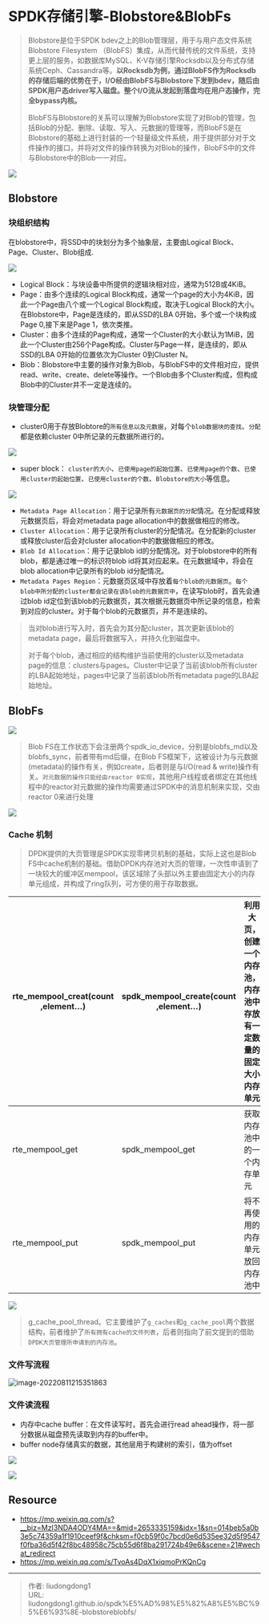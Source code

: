 # SPDK存储引擎-Blobstore&BlobFs


>Blobstore是位于SPDK bdev之上的Blob管理层，用于与用户态文件系统Blobstore Filesystem （BlobFS）集成，从而代替传统的文件系统，支持更上层的服务，如数据库MySQL、K-V存储引擎Rocksdb以及分布式存储系统Ceph、Cassandra等。**以Rocksdb为例，通过BlobFS作为Rocksdb的存储后端的优势在于，I/O经由BlobFS与Blobstore下发到bdev，随后由SPDK用户态driver写入磁盘。整个I/O流从发起到落盘均在用户态操作，完全bypass内核。**
>
>BlobFS与Blobstore的关系可以理解为Blobstore实现了对Blob的管理，包括Blob的分配、删除、读取、写入、元数据的管理等，而BlobFS是在Blobstore的基础上进行封装的一个轻量级文件系统，用于提供部分对于文件操作的接口，并将对文件的操作转换为对Blob的操作，BlobFS中的文件与Blobstore中的Blob一一对应。

![](https://gitee.com/github-25970295/blogimgv2022/raw/master/image-20220811215740086.png)

## Blobstore

### 块组织结构

 在blobstore中，将SSD中的块划分为多个抽象层，主要由Logical Block、Page、Cluster、Blob组成.

![](https://gitee.com/github-25970295/blogimgv2022/raw/master/image-20220811213455418.png)

- Logical Block：与块设备中所提供的逻辑块相对应，通常为512B或4KiB。
- Page：由多个连续的Logical Block构成，通常一个page的大小为4KiB，因此一个Page由八个或一个Logical Block构成，取决于Logical Block的大小。在Blobstore中，Page是连续的，即从SSD的LBA 0开始，多个或一个块构成Page 0,接下来是Page 1，依次类推。
- Cluster：由多个连续的Page构成，通常一个Cluster的大小默认为1MiB，因此一个Cluster由256个Page构成。Cluster与Page一样，是连续的，即从SSD的LBA 0开始的位置依次为Cluster 0到Cluster N。
- Blob：Blobstore中主要的操作对象为Blob，与BlobFS中的文件相对应，提供read、write、create、delete等操作。一个Blob由多个Cluster构成，但构成Blob中的Cluster并不一定是连续的。

### 块管理分配

- cluster0用于存放Blobtore的`所有信息以及元数据`，对每个`blob数据块的查找`、`分配`都是依赖cluster 0中所记录的元数据所进行的。

![](https://gitee.com/github-25970295/blogimgv2022/raw/master/image-20220811214105065.png)

- super block： `cluster的大小`、`已使用page的起始位置`、`已使用page的个数`、`已使用cluster的起始位置`、`已使用cluster的个数`、`Blobstore的大小`等信息。

![](https://gitee.com/github-25970295/blogimgv2022/raw/master/image-20220811214232773.png)

- `Metadata Page Allocation`：用于记录所有`元数据页的分配`情况。在分配或释放元数据页后，将会对metadata page allocation中的数据做相应的修改。
- `Cluster Allocation`：用于记录所有cluster的分配情况。在分配新的cluster或释放cluster后会对cluster allocation中的数据做相应的修改。
- `Blob Id Allocation`：用于记录blob id的分配情况。对于blobstore中的所有blob，都是通过唯一的标识符blob id将其对应起来。在元数据域中，将会在blob allocation中记录所有的blob id分配情况。
- `Metadata Pages Region`：元数据页区域中存放着`每个blob的元数据页`。`每个blob中所分配的cluster都会记录在该blob的元数据页中`，在读写blob时，首先会通过blob id定位到该blob的元数据页，其次根据元数据页中所记录的信息，检索到对应的cluster。对于每个blob的元数据页，并不是连续的。

> 当对blob进行写入时，首先会为其分配cluster，其次更新该blob的metadata page，最后将数据写入，并持久化到磁盘中。
>
> 对于每个blob，通过相应的结构维护当前使用的cluster以及metadata page的信息：clusters与pages。Cluster中记录了当前该blob所有cluster的LBA起始地址，pages中记录了当前该blob所有metadata page的LBA起始地址。

## BlobFs

![](https://gitee.com/github-25970295/blogimgv2022/raw/master/image-20220811220058695.png)

> Blob FS在工作状态下会注册两个spdk_io_device，分别是blobfs_md以及blobfs_sync，前者带有md后缀，在Blob FS框架下，这被设计为与元数据(metadata)的操作有关，例如create，后者则是与I/O(read & write)操作有关。`对元数据的操作只能经由reactor 0实现`，其他用户线程或者绑定在其他线程中的reactor对元数据的操作均需要通过SPDK中的消息机制来实现，交由reactor 0来进行处理

![](https://gitee.com/github-25970295/blogimgv2022/raw/master/image-20220811220140246.png)

### Cache 机制

> DPDK提供的大页管理是SPDK实现零拷贝机制的基础，实际上这也是Blob FS中cache机制的基础。借助DPDK内存池对大页的管理，一次性申请到了一块较大的缓冲区mempool，该区域除了头部以外主要由固定大小的内存单元组成，并构成了ring队列，可方便的用于存取数据。

| rte_mempool_creat(count  ,element…) | spdk_mempool_create(count  ,element…) | 利用大页，创建一个内存池，内存池中存放有一定数量的固定大小内存单元 |
| ----------------------------------- | ------------------------------------- | ------------------------------------------------------------ |
| rte_mempool_get                     | spdk_mempool_get                      | 获取内存池中的一个内存单元                                   |
| rte_mempool_put                     | spdk_mempool_put                      | 将不再使用的内存单元放回内存池中                             |

![](https://gitee.com/github-25970295/blogimgv2022/raw/master/image-20220811220425171.png)

> g_cache_pool_thread。它主要维护了`g_caches`和`g_cache_pool`两个数据结构，前者维护了`所有拥有cache的文件列表`，后者则指向了前文提到的借助`DPDK大页管理所申请到的内存池`。

### 文件写流程

![image-20220811215351863](https://gitee.com/github-25970295/blogimgv2022/raw/master/image-20220811215351863.png)

### 文件读流程

- 内存中cache buffer：在文件读写时，首先会进行read ahead操作，将一部分数据从磁盘预先读取到内存的buffer中。
- buffer node存储真实的数据，其他层用于构建树的索引，值为offset

![](https://gitee.com/github-25970295/blogimgv2022/raw/master/image-20220811215104528.png)

![](https://gitee.com/github-25970295/blogimgv2022/raw/master/image-20220811214829192.png)



## Resource

- https://mp.weixin.qq.com/s?__biz=MzI3NDA4ODY4MA==&mid=2653335159&idx=1&sn=014beb5a0b3e5c74359a1f1910ceef9f&chksm=f0cb59f0c7bcd0e6d535ee32d5f9547f0fba36d5f42f8bc48958c75cb55d6f8ba291724b49e6&scene=21#wechat_redirect
- https://mp.weixin.qq.com/s/TvoAs4DqX1xiqmoPrKQnCg

---

> 作者: liudongdong1  
> URL: liudongdong1.github.io/spdk%E5%AD%98%E5%82%A8%E5%BC%95%E6%93%8E-blobstoreblobfs/  

